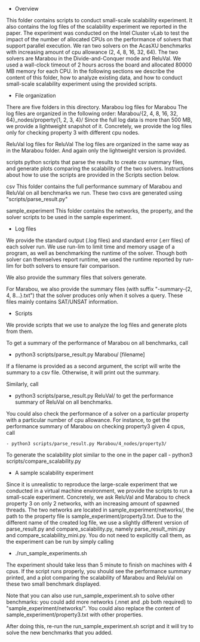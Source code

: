 - Overview

This folder contains scripts to conduct small-scale scalability experiment.
It also contains the log files of the scalability experiment we reported in the paper.
The experiment was conducted on the Intel Cluster vLab to test the impact of the number
of allocated CPUs on the performance of solvers that support parallel execution.
We ran two solvers on the AcasXU benchmarks with increasing amount of cpu 
allowance  (2, 4, 8, 16, 32, 64). The two solvers are Marabou in the Divide-and-Conquer
mode and ReluVal. We used a wall-clock timeout of 2 hours across the board and allocated
80000 MB memory for each CPU.
In the following sections we describe the content of this folder, how to analyze existing
data, and how to conduct small-scale scalability experiment using the provided scripts.

- File organization

There are five folders in this directory.
  Marabou
    log files for Marabou
    The log files are organized in the following order:
     Marabou/{2, 4, 8, 16, 32, 64}_nodes/property{1, 2, 3, 4}/
    Since the full log data is more than 500 MB, we provide a lightweight snapshot of it.
    Concretely, we provide the log files only for checking property 3 with different
    cpu nodes.
  
  ReluVal
    log files for ReluVal
    The log files are organized in the same way as in the Marabou folder. And again only
    the lightweight version is provided.

  scripts
    python scripts that parse the results to create csv summary files, and generate
    plots comparing the scalability of the two solvers. Instructions about how to use 
    the scripts are provided in the Scripts section below.

  csv
    This folder contains the full performance summary of Marabou and ReluVal on all benchmarks
    we run. These two csvs are generated using "scripts/parse_result.py"

  sample_experiment
    This folder contains the networks, the property, and the solver scripts to be used in
    the sample experiment.

- Log files

We provide the standard output (.log files) and standard error (.err files) of each
solver run. We use run-lim to limit time and memory usage of a program, as well as 
benchmarking the runtime of the solver. Though both solver can themselves report runtime,
we used the runtime reported by run-lim for both solvers to ensure fair comparison.

We also provide the summary files that solvers generate.

For Marabou, we also provide the summary files (with suffix "-summary-{2, 4, 8...}.txt")
that the solver produces only when it solves a query. These files mainly contains SAT/UNSAT 
information.

- Scripts

We provide scripts that we use to analyze the log files and generate plots from them.

To get a summary of the performance of Marabou on all benchmarks, call
   - python3 scripts/parse_result.py Marabou/ [filename]

If a filename is provided as a second argument, the script will write the summary to
a csv file. Otherwise, it will print out the summary.

Similarly, call
   - python3 scripts/parse_result.py ReluVal/ 
to get the performance summary of ReluVal on all benchmarks.

You could also check the performance of a solver on a particular property with a particular
number of cpu allowance. For instance, to get the performance summary of Marabou on checking
property3 given 4 cpus, call

    - python3 scripts/parse_result.py Marabou/4_nodes/property3/

To generate the scalability plot similar to the one in the paper call
    - python3 scripts/compare_scalability.py


- A sample scalability experiment

Since it is unrealistic to reproduce the large-scale experiment that we conducted in a virtual
machine environment, we provide the scripts to run a small-scale experiment. Concretely, we ask
ReluVal and Marabou to check property 3 on only 2 networks, with an increasing amount of spawned
threads. The two networks are located in sample_experiment/networks/, the path to
the property file is sample_experiment/property3.txt. Due to the different name of the created log file,
we use a slightly different version of parse_result.py and compare_scalability.py, namely
parse_result_mini.py and compare_scalability_mini.py. You do not need to explicitly call them, as
the experiment can be run by simply calling
   - ./run_sample_experiments.sh

The experiment should take less than 5 minute to finish on machines with 4 cpus.
If the script runs properly, you should see the performance summary printed, and a plot comparing
the scalability of Marabou and ReluVal on these two small benchmark displayed.

Note that you can also use run_sample_experiment.sh to solve other benchmarks: you could add more networks
(.nnet and .pb both required) to "sample_experiment/networks/". You could also replace the content of
sample_experiment/property3.txt with other properties.

After doing this, re-run the run_sample_experiment.sh script and it will try to solve the new benchmarks
that you added.
